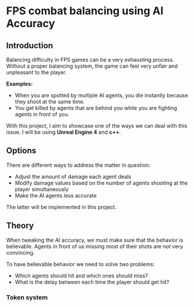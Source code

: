 # FPS combat balancing using AI Accuracy
## Introduction
Balancing difficulty in FPS games can be a very exhausting process. Without a proper balancing system, the game can feel very unfair and unpleasant to the player.

**Examples:**

* When you are spotted by multiple AI agents, you die instantly because they shoot at the same time.<br />
* You get killed by agents that are behind you while you are fighting agents in front of you.<br />

With this project, I aim to showcase one of the ways we can deal with this issue. I will be using **Unreal Engine 4** and **c++**.
## Options
There are different ways to address the matter in question:

* Adjust the amount of damage each agent deals
* Modify damage values based on the number of agents shooting at the player simultaneously
* Make the AI agents less accurate 

The latter will be implemented in this project.
## Theory
When tweaking the AI accuracy, we must make sure that the behavior is believable. Agents in front of us missing most of their shots are not very convincing.

To have believable behavior we need to solve two problems:
* Which agents should hit and which ones should miss? 
* What is the delay between each time the player should get hit?
### Token system
